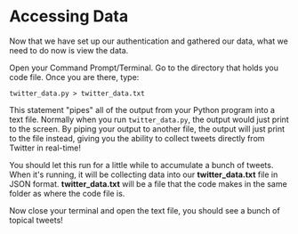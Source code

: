 # Accessing Data

Now that we have set up our authentication and gathered our data, what we need to do now is view the data. 

Open your Command Prompt/Terminal. Go to the directory that holds you code file. Once you are there, type:

`twitter_data.py > twitter_data.txt`

This statement "pipes" all of the output from your Python program into a text file. Normally when you run `twitter_data.py`, the output would just print to the screen. By piping your output to another file, the output will just print to the file instead, giving you the ability to collect tweets directly from Twitter in real-time!

You should let this run for a little while to accumulate a bunch of tweets. When it's running, it will be collecting data into our **twitter_data.txt** file in JSON format. **twitter_data.txt** will be a file that the code makes in the same folder as where the code file is.

Now close your terminal and open the text file, you should see a bunch of topical tweets!  